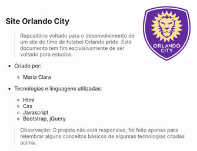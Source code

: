   <img src="img/orlando-city-logo.png" align="right" height="150em">

 ## Site Orlando City
> Repositório voltado para o desenvolvimento de um site do time de futebol Orlando pride. 
> Este documento tem fim excluisivamente de ser voltado para estudos.

- Criado por: 
  - Maria Clara
  
- Tecnologias e linguagens utilizadas:
  - Html
  - Css
  - Javascript
  - Bootstrap, jQuery
  
> Observação: 
> O projeto não está responsivo, foi feito apenas para relembrar alguns conceitos básicos 
> de algumas tecnologias citadas acima.
